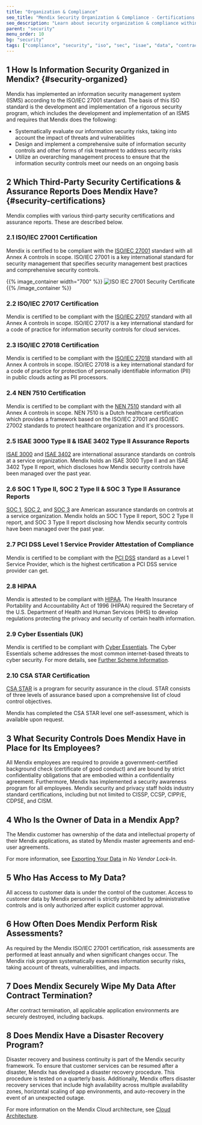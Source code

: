 ```yaml
---
title: "Organization & Compliance"
seo_title: "Mendix Security Organization & Compliance - Certifications & Standards"
seo_description: "Learn about security organization & compliance within the Mendix Platform, third-party security certifications, data access, risk assessments & more."
parent: "security"
menu_order: 10
bg: "security"
tags: ["compliance", "security", "iso", "sec", "isae", "data", "contract"]
---
```


## 1 How Is Information Security Organized in Mendix? {#security-organized}

Mendix has implemented an information security management system (ISMS) according to the ISO/IEC 27001 standard. The basis of this ISO standard is the development and implementation of a rigorous security program, which includes the development and implementation of an ISMS and requires that Mendix does the following:

* Systematically evaluate our information security risks, taking into account the impact of threats and vulnerabilities
* Design and implement a comprehensive suite of information security controls and other forms of risk treatment to address security risks
* Utilize an overarching management process to ensure that the information security controls meet our needs on an ongoing basis

## 2 Which Third-Party Security Certifications & Assurance Reports Does Mendix Have? {#security-certifications}

Mendix complies with various third-party security certifications and assurance reports. These are described below.

### 2.1 ISO/IEC 27001 Certification

Mendix is certified to be compliant with the [ISO/IEC 27001](https://www.iso.org/isoiec-27001-information-security.html) standard with all Annex A controls in scope. ISO/IEC 27001 is a key international standard for security management that specifies security management best practices and comprehensive security controls.

{{% image_container width="700" %}}
![ISO IEC 27001 Security Certificate](attachments/certificate.png)
{{% /image_container %}}

### 2.2 ISO/IEC 27017 Certification

Mendix is certified to be compliant with the [ISO/IEC 27017](https://www.iso.org/standard/43757.html) standard with all Annex A controls in scope. ISO/IEC 27017 is a key international standard for a code of practice for information security controls for cloud services.

### 2.3 ISO/IEC 27018 Certification

Mendix is certified to be compliant with the [ISO/IEC 27018](https://www.iso.org/standard/76559.html) standard with all Annex A controls in scope. ISO/IEC 27018 is a key international standard for a code of practice for protection of personally identifiable information (PII) in public clouds acting as PII processors.

### 2.4 NEN 7510 Certification

Mendix is certified to be compliant with the [NEN 7510](https://www.nen.nl/nen-7510-1-2017-a1-2020-nl-267179) standard with all Annex A controls in scope. NEN 7510 is a Dutch healthcare certification which provides a framework based on the ISO/IEC 27001 and ISO/IEC 27002 standards to protect healthcare organization and it's processors.

### 2.5 ISAE 3000 Type II & ISAE 3402 Type II Assurance Reports

[ISAE 3000](http://www.ifac.org/publications-resources/international-standard-assurance-engagements-isae-3000-revised-assurance-enga) and [ISAE 3402](http://isae3402.com/ISAE3402_overview.html) are international assurance standards on controls at a service organization. Mendix holds an ISAE 3000 Type II and an ISAE 3402 Type II report, which discloses how Mendix security controls have been managed over the past year.

### 2.6 SOC 1 Type II, SOC 2 Type II & SOC 3 Type II Assurance Reports

[SOC 1](https://www.aicpa.org/interestareas/frc/assuranceadvisoryservices/aicpasoc1report.html), [SOC 2](https://www.aicpa.org/interestareas/frc/assuranceadvisoryservices/aicpasoc2report.html), and [SOC 3](https://www.aicpa.org/interestareas/frc/assuranceadvisoryservices/aicpasoc3report.html) are American assurance standards on controls at a service organization. Mendix holds an SOC 1 Type II report, SOC 2 Type II report, and SOC 3 Type II report disclosing how Mendix security controls have been managed over the past year.

### 2.7 PCI DSS Level 1 Service Provider Attestation of Compliance

Mendix is certified to be compliant with the [PCI DSS](https://www.pcisecuritystandards.org/document_library) standard as a Level 1 Service Provider, which is the highest certification a PCI DSS service provider can get.

### 2.8 HIPAA

Mendix is attested to be compliant with [HIPAA](https://www.hhs.gov/hipaa/index.html). The Health Insurance Portability and Accountability Act of 1996 (HIPAA) required the Secretary of the U.S. Department of Health and Human Services (HHS) to develop regulations protecting the privacy and security of certain health information.

### 2.9 Cyber Essentials (UK)

Mendix is certified to be compliant with [Cyber Essentials](https://www.cyberessentials.ncsc.gov.uk/). The Cyber Essentials scheme addresses the most common internet-based threats to cyber security. For more details, see [Further Scheme Information](https://www.cyberessentials.ncsc.gov.uk/further-scheme-information).

### 2.10 CSA STAR Certification

[CSA STAR](https://cloudsecurityalliance.org/star/#_overview) is a program for security assurance in the cloud. STAR consists of three levels of assurance based upon a comprehensive list of cloud control objectives.

Mendix has completed the CSA STAR level one self-assessment, which is available upon request.

## 3 What Security Controls Does Mendix Have in Place for Its Employees?

All Mendix employees are required to provide a government-certified background check (certificate of good conduct) and are bound by strict confidentiality obligations that are embodied within a confidentiality agreement. Furthermore, Mendix has implemented a security awareness program for all employees. Mendix security and privacy staff holds industry standard certifications, including but not limited to CISSP, CCSP, CIPP/E, CDPSE, and CISM.

## 4 Who Is the Owner of Data in a Mendix App?

The Mendix customer has ownership of the data and intellectual property of their Mendix applications, as stated by Mendix master agreements and end-user agreements.

For more information, see [Exporting Your Data](no-vendor-lockin#export-data) in *No Vendor Lock-In*.

## 5 Who Has Access to My Data?

All access to customer data is under the control of the customer. Access to customer data by Mendix personnel is strictly prohibited by administrative controls and is only authorized after explicit customer approval.

## 6 How Often Does Mendix Perform Risk Assessments?

As required by the Mendix ISO/IEC 27001 certification, risk assessments are performed at least annually and when significant changes occur. The Mendix risk program systematically examines information security risks, taking account of threats, vulnerabilities, and impacts.

## 7 Does Mendix Securely Wipe My Data After Contract Termination?

After contract termination, all applicable application environments are securely destroyed, including backups.

## 8 Does Mendix Have a Disaster Recovery Program?

Disaster recovery and business continuity is part of the Mendix security framework. To ensure that customer services can be resumed after a disaster, Mendix has developed a disaster recovery procedure. This procedure is tested on a quarterly basis. Additionally, Mendix offers disaster recovery services that include high availability across multiple availability zones, horizontal scaling of app environments, and auto-recovery in the event of an unexpected outage.

For more information on the Mendix Cloud architecture, see [Cloud Architecture](../enterprise-capabilities/cloud-architecture).
